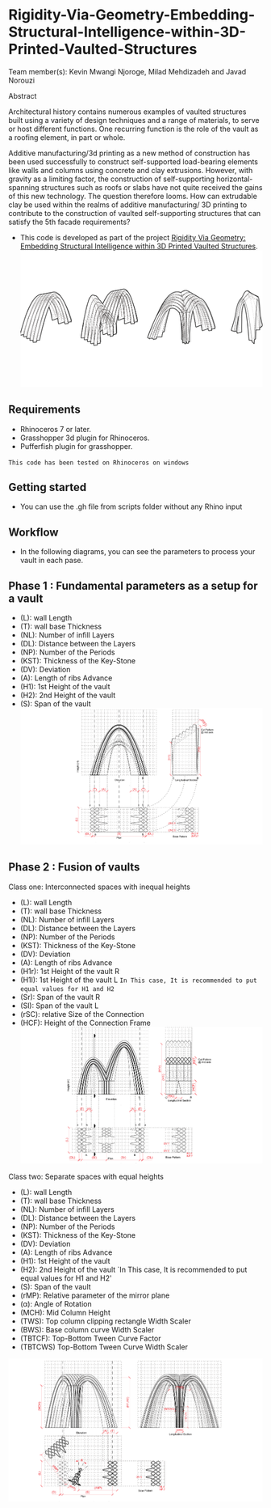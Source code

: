 # Rigidity-Via-Geometry-Embedding-Structural-Intelligence-within-3D-Printed-Vaulted-Structures
Team member(s): Kevin Mwangi Njoroge, Milad Mehdizadeh and Javad Norouzi

Abstract

Architectural history contains numerous examples of vaulted  structures built using a variety of design techniques and a range of materials, to serve or host different functions. One recurring function is the role of the vault as a roofing element, in part or whole.

Additive manufacturing/3d printing as a new method of construction has been used successfully to construct self-supported load-bearing elements like walls and columns using concrete and clay extrusions. However, with gravity as a limiting factor, the construction of self-supporting horizontal-spanning structures such as roofs or slabs have not quite received the gains of this new technology. The question therefore looms. How can extrudable clay be used within the realms of additive manufacturing/ 3D printing to contribute to the construction of vaulted self-supporting structures that can satisfy the 5th facade requirements?

- This code is developed as part of the project [Rigidity Via Geometry: Embedding Structural Intelligence within 3D Printed Vaulted Structures](https://blog.iaac.net/rigidity-via-geometry-embedding-structural-intelligence-within-3d-printed-vaulted-structures/).
![3_phases](docs/3_phases.png)

## Requirements
* Rhinoceros 7 or later.
* Grasshopper 3d plugin for Rhinoceros.
* Pufferfish plugin for grasshopper.

`This code has been tested on Rhinoceros on windows`

## Getting started
- You can use the .gh file from scripts folder without any Rhino input

## Workflow
- In the following diagrams, you can see the parameters to process your vault in each pase.
## Phase 1 : Fundamental parameters as a setup for a vault
- (L): wall Length
- (T): wall base Thickness
- (NL): Number of infill Layers
- (DL): Distance between the Layers
- (NP): Number of the Periods
- (KST): Thickness of the Key-Stone
- (DV): Deviation
- (A): Length of ribs Advance 
- (H1): 1st Height of the vault
- (H2): 2nd Height of the vault
- (S): Span of the vault
![1st phase Vaults](docs/1st_phase_Vaults.png)
## Phase 2 : Fusion of vaults
Class one: Interconnected spaces with inequal heights

- (L): wall Length
- (T): wall base Thickness
- (NL): Number of infill Layers
- (DL): Distance between the Layers
- (NP): Number of the Periods
- (KST): Thickness of the Key-Stone
- (DV): Deviation
- (A): Length of ribs Advance 
- (H1r): 1st Height of the vault R
- (H1l): 1st Height of the vault L
`In This case, It is recommended to put equal values for H1 and H2`
- (Sr): Span of the vault R
- (Sl): Span of the vault L
- (rSC): relative Size of the Connection
- (HCF): Height of the Connection Frame
![2nd phase Vaults](docs/2nd_phase_Vaults.png)

Class two: Separate spaces with equal heights
- (L): wall Length
- (T): wall base Thickness
- (NL): Number of infill Layers
- (DL): Distance between the Layers
- (NP): Number of the Periods
- (KST): Thickness of the Key-Stone
- (DV): Deviation
- (A): Length of ribs Advance 
- (H1): 1st Height of the vault
- (H2): 2nd Height of the vault
`In This case, It is recommended to put equal values for H1 and H2'
- (S): Span of the vault
- (rMP): Relative parameter of the mirror plane
- (α): Angle of Rotation
- (MCH): Mid Column Height
- (TWS): Top column clipping rectangle Width Scaler
- (BWS): Base column curve Width Scaler
- (TBTCF): Top-Bottom Tween Curve Factor
- (TBTCWS) Top-Bottom Tween Curve Width Scaler

![2nd phase Vaults without connection corridor](docs/2nd_phase_Vaults_without_connection_corridor.png)
